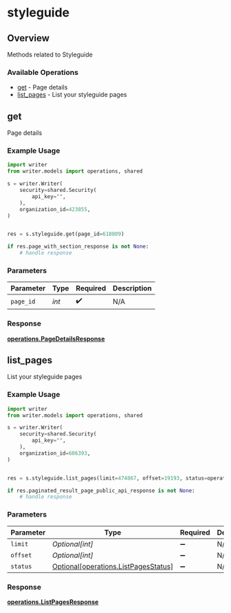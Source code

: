 # styleguide

## Overview

Methods related to Styleguide

### Available Operations

* [get](#get) - Page details
* [list_pages](#list_pages) - List your styleguide pages

## get

Page details

### Example Usage

```python
import writer
from writer.models import operations, shared

s = writer.Writer(
    security=shared.Security(
        api_key="",
    ),
    organization_id=423855,
)


res = s.styleguide.get(page_id=618809)

if res.page_with_section_response is not None:
    # handle response
```

### Parameters

| Parameter          | Type               | Required           | Description        |
| ------------------ | ------------------ | ------------------ | ------------------ |
| `page_id`          | *int*              | :heavy_check_mark: | N/A                |


### Response

**[operations.PageDetailsResponse](../../models/operations/pagedetailsresponse.md)**


## list_pages

List your styleguide pages

### Example Usage

```python
import writer
from writer.models import operations, shared

s = writer.Writer(
    security=shared.Security(
        api_key="",
    ),
    organization_id=606393,
)


res = s.styleguide.list_pages(limit=474867, offset=19193, status=operations.ListPagesStatus.LIVE)

if res.paginated_result_page_public_api_response is not None:
    # handle response
```

### Parameters

| Parameter                                                                          | Type                                                                               | Required                                                                           | Description                                                                        |
| ---------------------------------------------------------------------------------- | ---------------------------------------------------------------------------------- | ---------------------------------------------------------------------------------- | ---------------------------------------------------------------------------------- |
| `limit`                                                                            | *Optional[int]*                                                                    | :heavy_minus_sign:                                                                 | N/A                                                                                |
| `offset`                                                                           | *Optional[int]*                                                                    | :heavy_minus_sign:                                                                 | N/A                                                                                |
| `status`                                                                           | [Optional[operations.ListPagesStatus]](../../models/operations/listpagesstatus.md) | :heavy_minus_sign:                                                                 | N/A                                                                                |


### Response

**[operations.ListPagesResponse](../../models/operations/listpagesresponse.md)**

